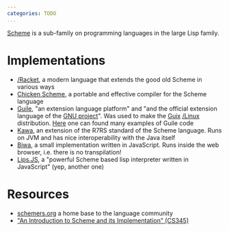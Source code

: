 ```yaml
---
categories: TODO
...
```


[Scheme](https://en.wikipedia.org/wiki/Scheme_(programming_language)) is a sub-family on programming languages in the large Lisp family.

# Implementations

- [/Racket](), a modern language that extends the good old Scheme in various ways
- [Chicken Scheme](https://call-cc.org/), a portable and effective compiler for the Scheme language
- [Guile](https://www.gnu.org/software/guile/), "an extension language platform" and "and the official extension language of the [GNU project](https://gnu.org)". Was used to make the [Guix](https://guix.gnu.org/) [/Linux]() distribution. [Here](https://notabug.org/ZelphirKaltstahl/guile-examples) one can found many examples of Guile code
- [Kawa](https://www.gnu.org/software/kawa/index.html), an extension of the R7RS standard of the Scheme language. Runs on JVM and has nice interoperability with the Java itself
- [Biwa](https://www.biwascheme.org), a small implementation written in JavaScript. Runs inside the web browser, i.e. there is no transpilation!
- [Lips.JS](https://lips.js.org/), a "powerful Scheme based lisp interpreter written in JavaScript" (yep, another one)

# Resources

- [schemers.org](https://schemers.org/) a home base to the language community
- ["An Introduction to Scheme and its Implementation" (CS345)](https://www.cs.utexas.edu/ftp/garbage/cs345/schintro-v14/schintro_toc.html)
